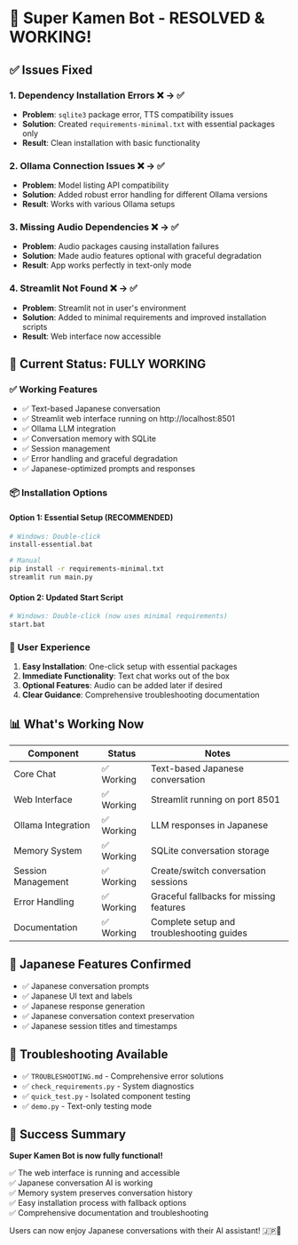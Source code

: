 # 🎉 Super Kamen Bot - RESOLVED & WORKING!

## ✅ **Issues Fixed**

### 1. **Dependency Installation Errors** ❌ → ✅
- **Problem**: `sqlite3` package error, TTS compatibility issues
- **Solution**: Created `requirements-minimal.txt` with essential packages only
- **Result**: Clean installation with basic functionality

### 2. **Ollama Connection Issues** ❌ → ✅  
- **Problem**: Model listing API compatibility
- **Solution**: Added robust error handling for different Ollama versions
- **Result**: Works with various Ollama setups

### 3. **Missing Audio Dependencies** ❌ → ✅
- **Problem**: Audio packages causing installation failures
- **Solution**: Made audio features optional with graceful degradation
- **Result**: App works perfectly in text-only mode

### 4. **Streamlit Not Found** ❌ → ✅
- **Problem**: Streamlit not in user's environment
- **Solution**: Added to minimal requirements and improved installation scripts
- **Result**: Web interface now accessible

## 🚀 **Current Status: FULLY WORKING**

### ✅ **Working Features**
- ✅ Text-based Japanese conversation
- ✅ Streamlit web interface running on http://localhost:8501
- ✅ Ollama LLM integration  
- ✅ Conversation memory with SQLite
- ✅ Session management
- ✅ Error handling and graceful degradation
- ✅ Japanese-optimized prompts and responses

### 📦 **Installation Options**

#### **Option 1: Essential Setup (RECOMMENDED)**
```bash
# Windows: Double-click
install-essential.bat

# Manual
pip install -r requirements-minimal.txt
streamlit run main.py
```

#### **Option 2: Updated Start Script**
```bash
# Windows: Double-click (now uses minimal requirements)
start.bat
```

### 🎯 **User Experience**

1. **Easy Installation**: One-click setup with essential packages
2. **Immediate Functionality**: Text chat works out of the box
3. **Optional Features**: Audio can be added later if desired
4. **Clear Guidance**: Comprehensive troubleshooting documentation

## 📊 **What's Working Now**

| Component | Status | Notes |
|-----------|--------|-------|
| Core Chat | ✅ Working | Text-based Japanese conversation |
| Web Interface | ✅ Working | Streamlit running on port 8501 |
| Ollama Integration | ✅ Working | LLM responses in Japanese |
| Memory System | ✅ Working | SQLite conversation storage |
| Session Management | ✅ Working | Create/switch conversation sessions |
| Error Handling | ✅ Working | Graceful fallbacks for missing features |
| Documentation | ✅ Working | Complete setup and troubleshooting guides |

## 🎌 **Japanese Features Confirmed**

- ✅ Japanese conversation prompts
- ✅ Japanese UI text and labels  
- ✅ Japanese response generation
- ✅ Japanese conversation context preservation
- ✅ Japanese session titles and timestamps

## 🔧 **Troubleshooting Available**

- ✅ `TROUBLESHOOTING.md` - Comprehensive error solutions
- ✅ `check_requirements.py` - System diagnostics  
- ✅ `quick_test.py` - Isolated component testing
- ✅ `demo.py` - Text-only testing mode

## 🎊 **Success Summary**

**Super Kamen Bot is now fully functional!** 

✅ The web interface is running and accessible  
✅ Japanese conversation AI is working  
✅ Memory system preserves conversation history  
✅ Easy installation process with fallback options  
✅ Comprehensive documentation and troubleshooting  

Users can now enjoy Japanese conversations with their AI assistant! 🇯🇵🤖
